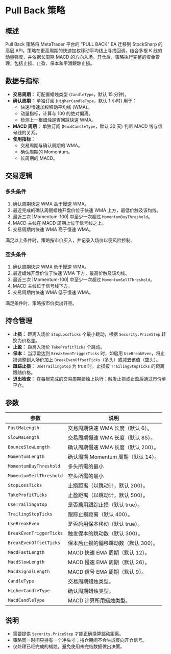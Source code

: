 # Pull Back 策略

## 概述

Pull Back 策略将 MetaTrader 平台的 "PULL BACK" EA 迁移到 StockSharp 的高层 API。策略在更高周期的快速加权移动平均线上寻找回调，结合多根 K 线的动量强度，并依据长周期 MACD 的方向入场。开仓后，策略执行完整的资金管理，包括止损、止盈、保本和平滑跟踪止损。

## 数据与指标

- **交易周期：** 可配置蜡烛类型 (`CandleType`，默认 15 分钟)。
- **确认周期：** 单独订阅 (`HigherCandleType`，默认 1 小时) 用于：
  - 快速/慢速加权移动平均线 (WMA)。
  - 动量指标，计算与 100 的绝对偏离。
  - 检测上一根蜡烛是否回踩快速 WMA。
- **MACD 周期：** 单独订阅 (`MacdCandleType`，默认 30 天) 判断 MACD 线与信号线的关系。
- **使用指标：**
  - 交易周期与确认周期的 WMA。
  - 确认周期的 Momentum。
  - 长周期的 MACD。

## 交易逻辑

### 多头条件

1. 确认周期快速 WMA 高于慢速 WMA。
2. 最近完成的确认周期蜡烛开盘价位于快速 WMA 上方，最低价触及该均线。
3. 最近三次 |Momentum-100| 中至少一次超过 `MomentumBuyThreshold`。
4. MACD 主线在 MACD 周期上位于信号线之上。
5. 交易周期内快速 WMA 高于慢速 WMA。

满足以上条件时，策略按市价买入，并记录入场价以便风险控制。

### 空头条件

1. 确认周期快速 WMA 低于慢速 WMA。
2. 最近蜡烛开盘价位于快速 WMA 下方，最高价触及该均线。
3. 最近三次 |Momentum-100| 中至少一次超过 `MomentumSellThreshold`。
4. MACD 主线位于信号线下方。
5. 交易周期内快速 WMA 低于慢速 WMA。

满足条件时，策略按市价卖出开空。

## 持仓管理

- **止损：** 距离入场价 `StopLossTicks` 个最小跳动，根据 `Security.PriceStep` 转换为价格差。
- **止盈：** 距离入场价 `TakeProfitTicks` 个跳动。
- **保本：** 当浮盈达到 `BreakEvenTriggerTicks` 时，如启用 `UseBreakEven`，将止损调整到入场价加上 `BreakEvenOffsetTicks`（多头）或减去该值（空头）。
- **跟踪止损：** `UseTrailingStop` 为 true 时，止损按 `TrailingStopTicks` 的距离跟随价格。
- **退出检查：** 在每根完成的交易周期蜡烛上执行；触发止损或止盈后通过市价单平仓。

## 参数

| 参数 | 说明 |
|------|------|
| `FastMaLength` | 交易周期快速 WMA 长度（默认 6）。 |
| `SlowMaLength` | 交易周期慢速 WMA 长度（默认 85）。 |
| `BounceSlowLength` | 确认周期慢速 WMA 长度（默认 200）。 |
| `MomentumLength` | 确认周期 Momentum 周期（默认 14）。 |
| `MomentumBuyThreshold` | 多头所需的最小 |Momentum-100|（默认 0.3）。 |
| `MomentumSellThreshold` | 空头所需的最小 |Momentum-100|（默认 0.3）。 |
| `StopLossTicks` | 止损距离（以跳动计，默认 200）。 |
| `TakeProfitTicks` | 止盈距离（以跳动计，默认 500）。 |
| `UseTrailingStop` | 是否启用跟踪止损（默认 true）。 |
| `TrailingStopTicks` | 跟踪止损距离（默认 400）。 |
| `UseBreakEven` | 是否启用保本移动（默认 true）。 |
| `BreakEvenTriggerTicks` | 触发保本的跳动数（默认 300）。 |
| `BreakEvenOffsetTicks` | 保本后止损的偏移跳动数（默认 300）。 |
| `MacdFastLength` | MACD 快速 EMA 周期（默认 12）。 |
| `MacdSlowLength` | MACD 慢速 EMA 周期（默认 26）。 |
| `MacdSignalLength` | MACD 信号 EMA 周期（默认 9）。 |
| `CandleType` | 交易周期蜡烛类型。 |
| `HigherCandleType` | 确认周期蜡烛类型。 |
| `MacdCandleType` | MACD 计算所用蜡烛类型。 |

## 说明

- 需要提供 `Security.PriceStep` 才能正确换算跳动距离。
- 策略同一时间只持有一个净头寸；持仓期间不会生成反向开仓信号。
- 仅处理已经完成的蜡烛，避免使用未完结数据做出决策。

